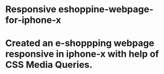 <h1>Responsive eshoppine-webpage-for-iphone-x <h1> 
<p>Created an e-shoppping webpage responsive in iphone-x with help of CSS Media Queries.</p>
